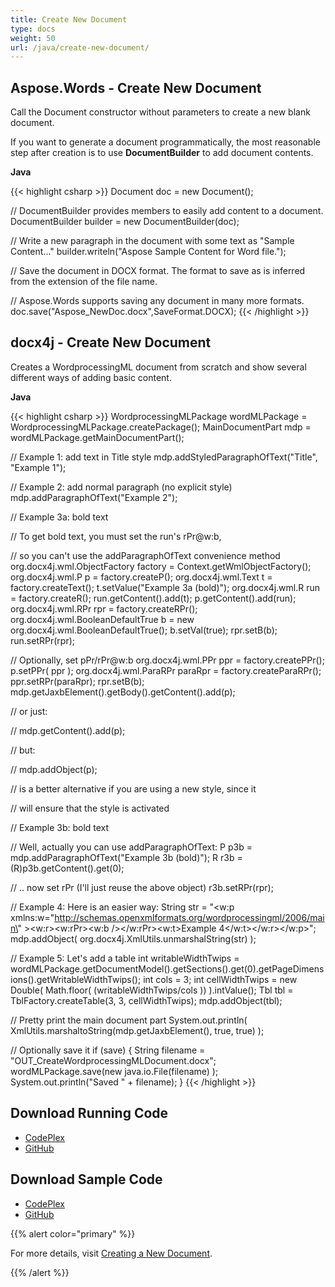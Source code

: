```yaml
---
title: Create New Document
type: docs
weight: 50
url: /java/create-new-document/
---
```


## **Aspose.Words - Create New Document**

Call the Document constructor without parameters to create a new blank document.

If you want to generate a document programmatically, the most reasonable step after creation is to use **DocumentBuilder** to add document contents.

**Java**

{{< highlight csharp >}}
Document doc = new Document();

// DocumentBuilder provides members to easily add content to a document.
DocumentBuilder builder = new DocumentBuilder(doc);

// Write a new paragraph in the document with some text as "Sample Content..."
builder.writeln("Aspose Sample Content for Word file.");

// Save the document in DOCX format. The format to save as is inferred from the extension of the file name.

// Aspose.Words supports saving any document in many more formats.
doc.save("Aspose_NewDoc.docx",SaveFormat.DOCX);
{{< /highlight >}}

## **docx4j - Create New Document**

Creates a WordprocessingML document from scratch and show several different ways of adding basic content.

**Java**

{{< highlight csharp >}}
WordprocessingMLPackage wordMLPackage = WordprocessingMLPackage.createPackage();
MainDocumentPart mdp = wordMLPackage.getMainDocumentPart();

// Example 1: add text in Title style
mdp.addStyledParagraphOfText("Title", "Example 1");

// Example 2: add normal paragraph (no explicit style)
mdp.addParagraphOfText("Example 2");

// Example 3a: bold text

// To get bold text, you must set the run's rPr@w:b,

// so you can't use the addParagraphOfText convenience method
org.docx4j.wml.ObjectFactory factory = Context.getWmlObjectFactory();
org.docx4j.wml.P  p = factory.createP();
org.docx4j.wml.Text  t = factory.createText();
t.setValue("Example 3a (bold)");
org.docx4j.wml.R  run = factory.createR();
run.getContent().add(t);
p.getContent().add(run);
org.docx4j.wml.RPr rpr = factory.createRPr();
org.docx4j.wml.BooleanDefaultTrue b = new org.docx4j.wml.BooleanDefaultTrue();
b.setVal(true);
rpr.setB(b);
run.setRPr(rpr);

// Optionally, set pPr/rPr@w:b
org.docx4j.wml.PPr ppr = factory.createPPr();
p.setPPr( ppr );
org.docx4j.wml.ParaRPr paraRpr = factory.createParaRPr();
ppr.setRPr(paraRpr);
rpr.setB(b);
mdp.getJaxbElement().getBody().getContent().add(p);

// or just:

// mdp.getContent().add(p);

// but:

// mdp.addObject(p);

// is a better alternative if you are using a new style, since it

// will ensure that the style is activated

// Example 3b: bold text

// Well, actually you can use addParagraphOfText:
P p3b = mdp.addParagraphOfText("Example 3b (bold)");
R r3b = (R)p3b.getContent().get(0);

// .. now set rPr (I'll just reuse the above object)
r3b.setRPr(rpr);

// Example 4: Here is an easier way:
String str = "<w:p xmlns:w=\"http://schemas.openxmlformats.org/wordprocessingml/2006/main\" ><w:r><w:rPr><w:b /></w:rPr><w:t>Example 4</w:t></w:r></w:p>";
mdp.addObject(
			org.docx4j.XmlUtils.unmarshalString(str) );

// Example 5: Let's add a table
int writableWidthTwips = wordMLPackage.getDocumentModel().getSections().get(0).getPageDimensions().getWritableWidthTwips();
int cols = 3;
int cellWidthTwips = new Double(
							Math.floor( (writableWidthTwips/cols ))
								).intValue();
Tbl tbl = TblFactory.createTable(3, 3, cellWidthTwips);
mdp.addObject(tbl);

// Pretty print the main document part
System.out.println(
		XmlUtils.marshaltoString(mdp.getJaxbElement(), true, true) );

// Optionally save it
if (save) {
	String filename = "OUT_CreateWordprocessingMLDocument.docx";
	wordMLPackage.save(new java.io.File(filename) );
	System.out.println("Saved " + filename);
}
{{< /highlight >}}

## **Download Running Code**

- [CodePlex](https://aspose-wordsjavadocx4j.codeplex.com/releases/view/618874)
- [GitHub](https://github.com/aspose-words/Aspose.Words-for-Java/releases/tag/Aspose.Words_Java_for_Docx4j-v1.0.0)

## **Download Sample Code**

- [CodePlex](https://aspose-wordsjavadocx4j.codeplex.com/SourceControl/latest#src/main/java/com/aspose/words/examples/featurescomparison/documents/createnewdoc/)
- [GitHub](https://github.com/aspose-words/Aspose.Words-for-Java/tree/master/Plugins/Aspose.Words-for-Java_for_Docx4j/src/main/java/com/aspose/words/examples/featurescomparison/documents/createnewdoc)

{{% alert color="primary" %}} 

For more details, visit [Creating a New Document](/words/java/creating-or-loading-a-document/).

{{% /alert %}}
